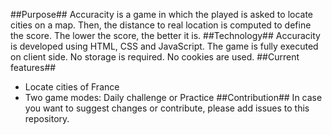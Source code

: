##Purpose##
Accuracity is a game in which the played is asked to locate cities on a map. Then, the distance to real location is computed to define the score. The lower the score, the better it is.
##Technology##
Accuracity is developed using HTML, CSS and JavaScript. The game is fully executed on client side. No storage is required. No cookies are used.
##Current features##
- Locate cities of France
- Two game modes: Daily challenge or Practice
##Contribution##
In case you want to suggest changes or contribute, please add issues to this repository.

